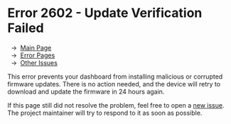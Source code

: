 # Error 2602 - Update Verification Failed

&nbsp;&nbsp;→ &nbsp;[Main Page](../)  
&nbsp;&nbsp;→ &nbsp;[Error Pages](../errors)  
&nbsp;&nbsp;→ &nbsp;[Other Issues](https://github.com/smolinde/iot-dashboard/issues)

This error prevents your dashboard from installing malicious or corrupted firmware updates. There is no action needed, and the device will retry to download and update the firmware in 24 hours again. 

If this page still did not resolve the problem, feel free to open a [new issue](https://github.com/smolinde/iot-dashboard/issues/new?template=BLANK_ISSUE). The project maintainer will try to respond to it as soon as possible.